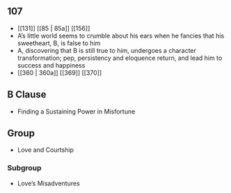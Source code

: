 ## 107
- [[131]] [[85 | 85a]] [[156]] 
- A’s little world seems to crumble about his ears when he fancies that his sweetheart, B, is false to him
- A, discovering that B is still true to him, undergoes a character transformation; pep, persistency and eloquence return, and lead him to success and happiness
- [[360 | 360a]] [[369]] [[370]] 

## B Clause
- Finding a Sustaining Power in Misfortune

## Group
- Love and Courtship

### Subgroup
- Love’s Misadventures

